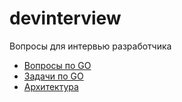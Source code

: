 # devinterview
Вопросы для интервью разработчика
- [Вопросы по GO](https://drekons.github.io/devinterview/go.html)
- [Задачи по GO](https://drekons.github.io/devinterview/go_tasks.html)
- [Архитектура](https://drekons.github.io/devinterview/architecture.html)
